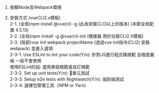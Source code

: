 1. 依賴Node及Webpack環境<br/>

2. 安裝方式 (vueCLI2.x模板)<br/>
    2-1. (全局)npm install @vue/cli -g (此為安裝CLI3以上的版本) (本節全局配置 4.5.13)<br/>
    2-2. (全局)npm install -g @vue/cli-init (橋接器 用於拉取CLI2.X模板) <br/>
    2-3. (局部)vue init webpack projectName (透過vue init指令(CLI2) 安裝webpack) 並進入選項<br/>
        2-3-1. Use ESLint to lint your code(Y/n): 針對JS進行程式碼規範 且極度嚴格 一般不會使用 <br/>
                使用ESLint的話: 選用某個規範或自訂規範<br/>
        2-3-2. Set up unit tests(Y/n): 單元測試<br/>
        2-3-3. Setup e2e tests with Nightwatch(Y/n): 端到端測試 <br/>
        2-3-4. 選擇包管理工具（NPM or Yarn)<br/>
